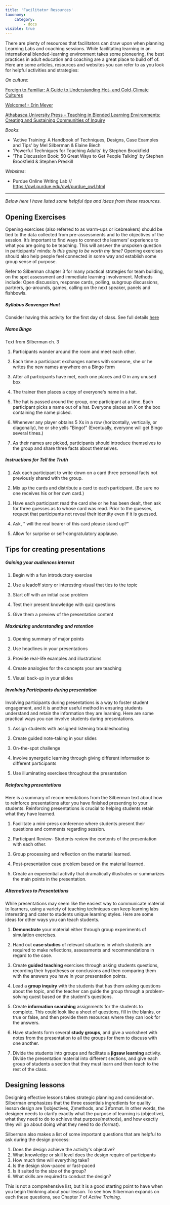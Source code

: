```yaml
---
title: 'Facilitator Resources'
taxonomy:
    category:
        - docs
visible: true
---
```


There are plenty of resources that facilitators can draw upon when planning Learning Labs and coaching sessions. While facilitating learning in an international blended-learning environment takes some pioneering, the best practices in adult education and coaching are a great place to build off of. Here are some articles, resources and websites you can refer to as you look for helpful activities and strategies:

*On culture*:

<a class="embedly-card" data-card-controls="0" href="https://www.cmf.org.uk/resources/publications/content/?context=article&id=26728">Foreign to Familiar: A Guide to Understanding Hot- and Cold-Climate Cultures</a>
<script async src="//cdn.embedly.com/widgets/platform.js" charset="UTF-8"></script>

<a class="embedly-card" data-card-controls="0" href="https://www.erinmeyer.com/">Welcome! - Erin Meyer</a>
<script async src="//cdn.embedly.com/widgets/platform.js" charset="UTF-8"></script>

<a class="embedly-card" data-card-controls="0" href="http://www.aupress.ca/index.php/books/120229">Athabasca University Press - Teaching in Blended Learning Environments: Creating and Sustaining Communities of Inquiry</a>
<script async src="//cdn.embedly.com/widgets/platform.js" charset="UTF-8"></script>


*Books*:
  - 'Active Training: A Handbook of Techniques, Designs, Case Examples and Tips' by Mel Silberman & Elaine Biech
  - 'Powerful Techniques for Teaching Adults' by Stephen Brookfield
  - 'The Discussion Book: 50 Great Ways to Get People Talking' by Stephen Brookfield & Stephen Preskill

*Websites*:
  - Purdue Online Writing Lab // https://owl.purdue.edu/owl/purdue_owl.html


---

*Below here I have listed some helpful tips and ideas from these resources.*

## Opening Exercises

Opening exercises (also referred to as warm-ups or icebreakers) should be tied to the data collected from pre-assessments and to the objectives of the session. It’s important to find ways to connect the learners’ experience to what you are going to be teaching. This will answer the unspoken question in participants’ minds: *Is this going to be worth my time?* Opening exercises should also help people feel connected in some way and establish some group sense of purpose.

Refer to Silberman chapter 3 for many practical strategies for team building, on the spot assessment and immediate learning involvement. Methods include: Open discussion, response cards, polling, subgroup discussions, partners, go-arounds, games, calling on the next speaker, panels and fishbowls.

##### **Syllabus Scavenger Hunt**
Consider having this activity for the first day of class.  See full details [here](http://thoughtsonteaching-jdunlap.blogspot.com/2008/10/scavenger-hunts-as-strategy-for.html)

##### **Name Bingo**
Text from Silberman ch. 3

1. Participants wander around the room and meet each other.

2. Each time a participant exchanges names with someone, she or he writes the new names anywhere on a Bingo form

3. After all participants have met, each one places and O in any unused box

4. The trainer then places a copy of everyone's name in a hat.

5. The hat is passed around the group, one participant at a time. Each participant picks a name out of a hat. Everyone places an X on the box containing the name picked.

6. Whenever any player obtains 5 Xs in a row (horizontally, vertically, or diagonally), he or she yells "Bingo!" (Eventually, everyone will get Bingo several times.)

7. As their names are picked, participants should introduce themselves to the group and share three facts about themselves.

##### **Instructions for Tell the Truth**

1. Ask each participant to write down on a card three personal facts not previously shared with the group.

2. Mix up the cards and distribute a card to each participant. (Be sure no one receives his or her own card.)

3. Have each participant read the card she or he has been dealt, then ask for three guesses as to whose card was read. Prior to the guesses, request that participants not reveal their identity even if it is guessed.

4. Ask, " will the real bearer of this card please stand up?"

5. Allow for surprise or self-congratulatory applause.

## Tips for creating presentations

##### **Gaining your audiences interest**

1. Begin with a fun introductory exercise

2. Use a leadoff story or interesting visual that ties to the topic

3. Start off with an initial case problem

4. Test their present knowledge with quiz questions

5. Give them a preview of the presentation content

##### **Maximizing understanding and retention**

1. Opening summary of major points

2. Use headlines in your presentations

3. Provide real-life examples and illustrations

4. Create analogies for the concepts your are teaching

5. Visual back-up in your slides

##### **Involving Participants during presentation**

Involving participants during presentations is a way to foster student engagement, and it is another useful method in ensuring students understand and retain the information they are learning. Here are some practical ways you can involve students during presentations.

1. Assign students with assigned listening troubleshooting

2. Create guided note-taking in your slides

3. On-the-spot challenge

4. Involve synergetic learning through giving different information to different participants

5. Use illuminating exercises throughout the presentation

##### **Reinforcing presentations**

Here is a summary of recommendations from the Silberman text about how to reinforce presentations after you have finished presenting to your students. Reinforcing presentations is crucial to helping students retain what they have learned.

1. Facilitate a mini-press conference where students present their questions and comments regarding session.

2. Participant Review- Students review the contents of the presentation with each other.

3. Group processing and reflection on the material learned.

4. Post-presentation case problem based on the material learned.

5. Create an experiential activity that dramatically illustrates or summarizes the main points in the presentation.

##### **Alternatives to Presentations**   

While presentations may seem like the easiest way to communicate material to learners, using a variety of teaching techniques can keep learning labs interesting and cater to students unique learning styles. Here are some ideas for other ways you can teach students.

1. **Demonstrate** your material either through group experiments of simulation exercises.

2. Hand out **case studies** of relevant situations in which students are required to make reflections, assessments and recommendations in regard to the case.

3. Create **guided teaching** exercises through asking students questions, recording their hypotheses or conclusions and then comparing them with the answers you have in your presentation points.

4. Lead a **group inquiry** with the students that has them asking questions about the topic, and the teacher can guide the group through a problem-solving quest based on the student's questions.

5. Create **information searching** assignments for the students to complete. This could look like a sheet of questions, fill in the blanks, or true or false, and then provide them resources where they can look for the answers.

6. Have students form several **study groups**, and give a worksheet with notes from the presentation to all the groups for them to discuss with one another.

7. Divide the students into groups and facilitate a **jigsaw learning** activity. Divide the presentation material into different sections, and give each group of students a section that they must learn and then teach to the rest of the class.

## Designing lessons

Designing effective lessons takes strategic planning and consideration. Silberman emphasizes that the three essentials ingredients for quality lesson design are 1)objectives, 2)methods, and 3)format. In other words, the designer needs to clarify exactly what the purpose of learning is (objective), what they need to do to achieve that purpose(methods), and how exactly they will go about doing what they need to do (format).

Silberman also makes a list of some important questions that are helpful to ask during the design process:

1. Does the design achieve the activity's objective?
2. What knowledge or skill level does the design require of participants
3. How much time will everything take?
4. Is the design slow-paced or fast-paced
5. Is it suited to the size of the group?
6. What skills are required to conduct the design?

This is not a comprehensive list, but it is a good starting point to have when you begin thinkning about your lesson. To see how Silberman expands on each these questions, see Chapter 7 of *Active Training*.
